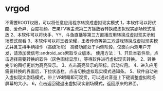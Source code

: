 # vrgod
不需要ROOT权限，可以将任意应用程序转换成虚拟现实模式
1，本软件可以将优酷、爱奇异、百度视频、芒果TV等主流第三方播放器转换成虚拟现实剧场模式播放
2、本软件可以将快手、YY、斗鱼直播等第三方直播应用转换成虚拟现实示剧场模式观看
3、本软件可以将王者荣耀，王者传奇等第三方游戏转换成虚拟现实模式并且支持手柄操作（高级功能）
高级功能处于内侧阶段，仅面向内测用户开发，请添加微信号:android_ads索取专业版本。
使用方法：
1、开启本软件后，点击选择需要转换的软件（灰色图标显示），等待软件进行虚拟现实转换。
2、转换完毕的图标更新为高亮显示。
3、点击高亮显示的图标，启动应用。
4、进入应用需要转换的界面后，下拉状态栏，点击切换虚拟现实模式通知条。
5、软件自动进入虚拟现实剧场模式，带上VR眼睛即可观赏，可以通过音量上下键调整虚拟剧场屏幕的大小。
6，点击返回键退出虚拟现实剧场模式，返回原来的界面。
